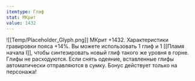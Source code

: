 ```yaml
---
itemtype: Глиф
stat: МКрит 
value: 1432
---
```

![[Temp/Placeholder_Glyph.png]]
МКрит +1432. Характеристики гравировки пояса +14%. Вы можете использовать 1 глиф и 1 [[Пламя начала I]], чтобы синтезировать новый глиф такого же уровня в горне. Глифы не расходуются. Если снять одеяние, вставленные глифы автоматически отправляются в сумку. Бонус действует только на персонажа!
